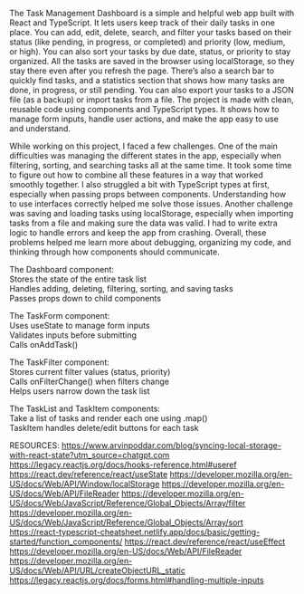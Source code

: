 The Task Management Dashboard is a simple and helpful web app built with React and TypeScript. It lets users keep track of their daily tasks in one place. You can add, edit, delete, search, and filter your tasks based on their status (like pending, in progress, or completed) and priority (low, medium, or high). You can also sort your tasks by due date, status, or priority to stay organized.
All the tasks are saved in the browser using localStorage, so they stay there even after you refresh the page. There’s also a search bar to quickly find tasks, and a statistics section that shows how many tasks are done, in progress, or still pending. You can also export your tasks to a JSON file (as a backup) or import tasks from a file.
The project is made with clean, reusable code using components and TypeScript types. It shows how to manage form inputs, handle user actions, and make the app easy to use and understand.

While working on this project, I faced a few challenges. One of the main difficulties was managing the different states in the app, especially when filtering, sorting, and searching tasks all at the same time. It took some time to figure out how to combine all these features in a way that worked smoothly together. I also struggled a bit with TypeScript types at first, especially when passing props between components. Understanding how to use interfaces correctly helped me solve those issues. Another challenge was saving and loading tasks using localStorage, especially when importing tasks from a file and making sure the data was valid. I had to write extra logic to handle errors and keep the app from crashing. Overall, these problems helped me learn more about debugging, organizing my code, and thinking through how components should communicate.

The Dashboard component:   
Stores the state of the entire task list   
Handles adding, deleting, filtering, sorting, and saving tasks   
Passes props down to child components  

The TaskForm component:   
Uses useState to manage form inputs   
Validates inputs before submitting   
Calls onAddTask()   

The TaskFilter component:   
Stores current filter values (status, priority)   
Calls onFilterChange() when filters change   
Helps users narrow down the task list   

The TaskList and TaskItem components:   
Take a list of tasks and render each one using .map()   
TaskItem handles delete/edit buttons for each task   


RESOURCES:
https://www.arvinpoddar.com/blog/syncing-local-storage-with-react-state?utm_source=chatgpt.com 
https://legacy.reactjs.org/docs/hooks-reference.html#useref 
https://react.dev/reference/react/useState 
https://developer.mozilla.org/en-US/docs/Web/API/Window/localStorage 
https://developer.mozilla.org/en-US/docs/Web/API/FileReader 
https://developer.mozilla.org/en-US/docs/Web/JavaScript/Reference/Global_Objects/Array/filter
https://developer.mozilla.org/en-US/docs/Web/JavaScript/Reference/Global_Objects/Array/sort
https://react-typescript-cheatsheet.netlify.app/docs/basic/getting-started/function_components/
https://react.dev/reference/react/useEffect  
https://developer.mozilla.org/en-US/docs/Web/API/FileReader 
https://developer.mozilla.org/en-US/docs/Web/API/URL/createObjectURL_static 
https://legacy.reactjs.org/docs/forms.html#handling-multiple-inputs 

